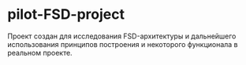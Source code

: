 # pilot-FSD-project
Проект создан для исследования FSD-архитектуры и дальнейшего использования принципов построения и некоторого функционала в реальном проекте.
